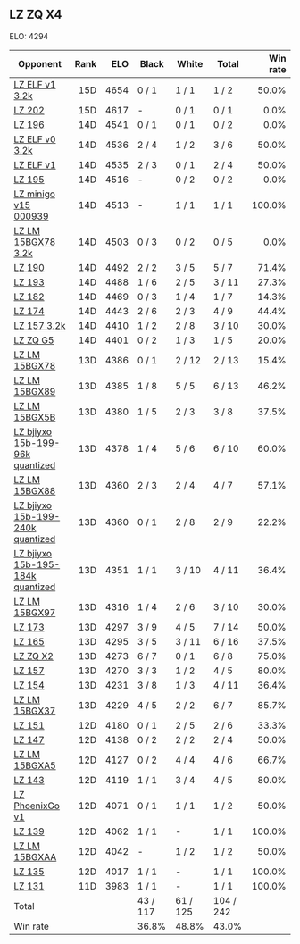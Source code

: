 ## LZ ZQ X4 ##

ELO: 4294

Opponent | Rank | ELO | Black | White | Total | Win rate
---------|-----:|----:|-------|-------|-------|-------:
[LZ ELF v1 3.2k](LZ%20ELF%20v1%203.2k.md) | 15D | 4654 | 0 / 1 | 1 / 1 | 1 / 2 | 50.0%
[LZ 202](LZ%20202.md) | 15D | 4617 | - | 0 / 1 | 0 / 1 | 0.0%
[LZ 196](LZ%20196.md) | 14D | 4541 | 0 / 1 | 0 / 1 | 0 / 2 | 0.0%
[LZ ELF v0 3.2k](LZ%20ELF%20v0%203.2k.md) | 14D | 4536 | 2 / 4 | 1 / 2 | 3 / 6 | 50.0%
[LZ ELF v1](LZ%20ELF%20v1.md) | 14D | 4535 | 2 / 3 | 0 / 1 | 2 / 4 | 50.0%
[LZ 195](LZ%20195.md) | 14D | 4516 | - | 0 / 2 | 0 / 2 | 0.0%
[LZ minigo v15 000939](LZ%20minigo%20v15%20000939.md) | 14D | 4513 | - | 1 / 1 | 1 / 1 | 100.0%
[LZ LM 15BGX78 3.2k](LZ%20LM%2015BGX78%203.2k.md) | 14D | 4503 | 0 / 3 | 0 / 2 | 0 / 5 | 0.0%
[LZ 190](LZ%20190.md) | 14D | 4492 | 2 / 2 | 3 / 5 | 5 / 7 | 71.4%
[LZ 193](LZ%20193.md) | 14D | 4488 | 1 / 6 | 2 / 5 | 3 / 11 | 27.3%
[LZ 182](LZ%20182.md) | 14D | 4469 | 0 / 3 | 1 / 4 | 1 / 7 | 14.3%
[LZ 174](LZ%20174.md) | 14D | 4443 | 2 / 6 | 2 / 3 | 4 / 9 | 44.4%
[LZ 157 3.2k](LZ%20157%203.2k.md) | 14D | 4410 | 1 / 2 | 2 / 8 | 3 / 10 | 30.0%
[LZ ZQ G5](LZ%20ZQ%20G5.md) | 14D | 4401 | 0 / 2 | 1 / 3 | 1 / 5 | 20.0%
[LZ LM 15BGX78](LZ%20LM%2015BGX78.md) | 13D | 4386 | 0 / 1 | 2 / 12 | 2 / 13 | 15.4%
[LZ LM 15BGX89](LZ%20LM%2015BGX89.md) | 13D | 4385 | 1 / 8 | 5 / 5 | 6 / 13 | 46.2%
[LZ LM 15BGX5B](LZ%20LM%2015BGX5B.md) | 13D | 4380 | 1 / 5 | 2 / 3 | 3 / 8 | 37.5%
[LZ bjiyxo 15b-199-96k quantized](LZ%20bjiyxo%2015b-199-96k%20quantized.md) | 13D | 4378 | 1 / 4 | 5 / 6 | 6 / 10 | 60.0%
[LZ LM 15BGX88](LZ%20LM%2015BGX88.md) | 13D | 4360 | 2 / 3 | 2 / 4 | 4 / 7 | 57.1%
[LZ bjiyxo 15b-199-240k quantized](LZ%20bjiyxo%2015b-199-240k%20quantized.md) | 13D | 4360 | 0 / 1 | 2 / 8 | 2 / 9 | 22.2%
[LZ bjiyxo 15b-195-184k quantized](LZ%20bjiyxo%2015b-195-184k%20quantized.md) | 13D | 4351 | 1 / 1 | 3 / 10 | 4 / 11 | 36.4%
[LZ LM 15BGX97](LZ%20LM%2015BGX97.md) | 13D | 4316 | 1 / 4 | 2 / 6 | 3 / 10 | 30.0%
[LZ 173](LZ%20173.md) | 13D | 4297 | 3 / 9 | 4 / 5 | 7 / 14 | 50.0%
[LZ 165](LZ%20165.md) | 13D | 4295 | 3 / 5 | 3 / 11 | 6 / 16 | 37.5%
[LZ ZQ X2](LZ%20ZQ%20X2.md) | 13D | 4273 | 6 / 7 | 0 / 1 | 6 / 8 | 75.0%
[LZ 157](LZ%20157.md) | 13D | 4270 | 3 / 3 | 1 / 2 | 4 / 5 | 80.0%
[LZ 154](LZ%20154.md) | 13D | 4231 | 3 / 8 | 1 / 3 | 4 / 11 | 36.4%
[LZ LM 15BGX37](LZ%20LM%2015BGX37.md) | 13D | 4229 | 4 / 5 | 2 / 2 | 6 / 7 | 85.7%
[LZ 151](LZ%20151.md) | 12D | 4180 | 0 / 1 | 2 / 5 | 2 / 6 | 33.3%
[LZ 147](LZ%20147.md) | 12D | 4138 | 0 / 2 | 2 / 2 | 2 / 4 | 50.0%
[LZ LM 15BGXA5](LZ%20LM%2015BGXA5.md) | 12D | 4127 | 0 / 2 | 4 / 4 | 4 / 6 | 66.7%
[LZ 143](LZ%20143.md) | 12D | 4119 | 1 / 1 | 3 / 4 | 4 / 5 | 80.0%
[LZ PhoenixGo v1](LZ%20PhoenixGo%20v1.md) | 12D | 4071 | 0 / 1 | 1 / 1 | 1 / 2 | 50.0%
[LZ 139](LZ%20139.md) | 12D | 4062 | 1 / 1 | - | 1 / 1 | 100.0%
[LZ LM 15BGXAA](LZ%20LM%2015BGXAA.md) | 12D | 4042 | - | 1 / 2 | 1 / 2 | 50.0%
[LZ 135](LZ%20135.md) | 12D | 4017 | 1 / 1 | - | 1 / 1 | 100.0%
[LZ 131](LZ%20131.md) | 11D | 3983 | 1 / 1 | - | 1 / 1 | 100.0%
Total | | | 43 / 117 | 61 / 125 | 104 / 242 | 
Win rate| | | 36.8% | 48.8% | 43.0% | 
